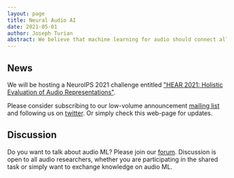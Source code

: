 ```yaml
---
layout: page
title: Neural Audio AI
date: 2021-05-01
author: Joseph Turian
abstract: We believe that machine learning for audio should connect all subcommunities of audio ML researchers (speech, music, environmental sounds, etc.). Moreover, we encourage cross-polination of audio ML research with adjacent fields, such as vision, deep learning, traditional DSP, NLP, and beyond. We specifically encourage benchmarking on audio ML tasks that have high societal impact, in addition to our broader mission of promoting cross-domain evaluation and knowledge sharing.
---
```


## News

We will be hosting a NeuroIPS 2021 challenge entitled ["HEAR 2021: Holistic Evaluation of Audio Representations"](https://neuralaudio.ai/hear2021-holistic-evaluation-of-audio-representations.html).

Please consider subscribing to our low-volume announcement [mailing list](http://eepurl.com/hwrhrz) and following us on [twitter](https://twitter.com/neuralaudio). Or simply check this web-page for updates.

## Discussion

Do you want to talk about audio ML? Please join our [forum](https://discuss.neuralaudio.ai/). Discussion is open to all audio researchers, whether you are participating in the shared task or simply want to exchange knowledge on audio ML.

